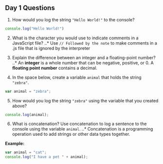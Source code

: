 ## Day 1 Questions

1. How would you log the string `"Hello World!"` to the console?
```javascript
console.log("Hello World!")
```

2. What is the character you would use to indicate comments in a JavaScript file?
..* Use `// Followed by the note` to make comments in a .js file that is ignored by the interpreter

3. Explain the difference between an integer and a floating-point number?
..* An **integer** is a whole number that can be negative, positive, or 0. A **floating point number** contains a decimal.

4. In the space below, create a variable `animal` that holds the string `"zebra"`.

```javascript
var animal = "zebra";
```

5. How would you log the string `"zebra"` using the variable that you created above?

```javascript
console.log(animal);
```

6. What is concatenation? Use concatenation to log a sentence to the console using the variable `animal`.
..* Concatenation is a programming operation used to add strings or other data types together.

**Example:**

```javascript
var animal = "cat";
console.log("I have a pet " + animal);
```
